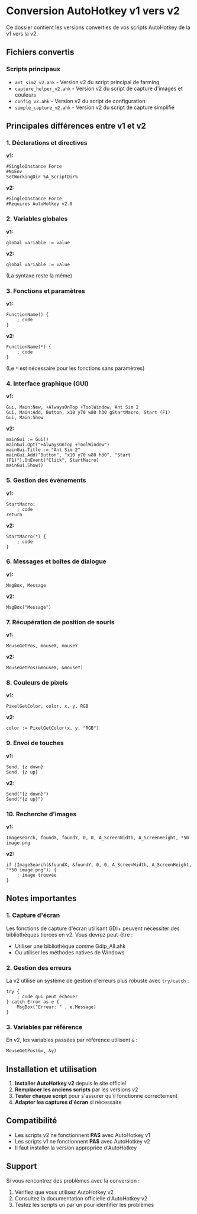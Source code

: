 # Conversion AutoHotkey v1 vers v2

Ce dossier contient les versions converties de vos scripts AutoHotkey de la v1 vers la v2.

## Fichiers convertis

### Scripts principaux
- `ant_sim2_v2.ahk` - Version v2 du script principal de farming
- `capture_helper_v2.ahk` - Version v2 du script de capture d'images et couleurs
- `config_v2.ahk` - Version v2 du script de configuration
- `simple_capture_v2.ahk` - Version v2 du script de capture simplifié

## Principales différences entre v1 et v2

### 1. Déclarations et directives
**v1:**
```autohotkey
#SingleInstance Force
#NoEnv
SetWorkingDir %A_ScriptDir%
```

**v2:**
```autohotkey
#SingleInstance Force
#Requires AutoHotkey v2.0
```

### 2. Variables globales
**v1:**
```autohotkey
global variable := value
```

**v2:**
```autohotkey
global variable := value
```
(La syntaxe reste la même)

### 3. Fonctions et paramètres
**v1:**
```autohotkey
FunctionName() {
    ; code
}
```

**v2:**
```autohotkey
FunctionName(*) {
    ; code
}
```
(Le `*` est nécessaire pour les fonctions sans paramètres)

### 4. Interface graphique (GUI)
**v1:**
```autohotkey
Gui, Main:New, +AlwaysOnTop +ToolWindow, Ant Sim 2
Gui, Main:Add, Button, x10 y70 w80 h30 gStartMacro, Start (F1)
Gui, Main:Show
```

**v2:**
```autohotkey
mainGui := Gui()
mainGui.Opt("+AlwaysOnTop +ToolWindow")
mainGui.Title := "Ant Sim 2"
mainGui.Add("Button", "x10 y70 w80 h30", "Start (F1)").OnEvent("Click", StartMacro)
mainGui.Show()
```

### 5. Gestion des événements
**v1:**
```autohotkey
StartMacro:
    ; code
return
```

**v2:**
```autohotkey
StartMacro(*) {
    ; code
}
```

### 6. Messages et boîtes de dialogue
**v1:**
```autohotkey
MsgBox, Message
```

**v2:**
```autohotkey
MsgBox("Message")
```

### 7. Récupération de position de souris
**v1:**
```autohotkey
MouseGetPos, mouseX, mouseY
```

**v2:**
```autohotkey
MouseGetPos(&mouseX, &mouseY)
```

### 8. Couleurs de pixels
**v1:**
```autohotkey
PixelGetColor, color, x, y, RGB
```

**v2:**
```autohotkey
color := PixelGetColor(x, y, "RGB")
```

### 9. Envoi de touches
**v1:**
```autohotkey
Send, {z down}
Send, {z up}
```

**v2:**
```autohotkey
Send("{z down}")
Send("{z up}")
```

### 10. Recherche d'images
**v1:**
```autohotkey
ImageSearch, foundX, foundY, 0, 0, A_ScreenWidth, A_ScreenHeight, *50 image.png
```

**v2:**
```autohotkey
if (ImageSearch(&foundX, &foundY, 0, 0, A_ScreenWidth, A_ScreenHeight, "*50 image.png")) {
    ; image trouvée
}
```

## Notes importantes

### 1. Capture d'écran
Les fonctions de capture d'écran utilisant GDI+ peuvent nécessiter des bibliothèques tierces en v2. Vous devrez peut-être :
- Utiliser une bibliothèque comme Gdip_All.ahk
- Ou utiliser les méthodes natives de Windows

### 2. Gestion des erreurs
La v2 utilise un système de gestion d'erreurs plus robuste avec `try/catch` :
```autohotkey
try {
    ; code qui peut échouer
} catch Error as e {
    MsgBox("Erreur: " . e.Message)
}
```

### 3. Variables par référence
En v2, les variables passées par référence utilisent `&` :
```autohotkey
MouseGetPos(&x, &y)
```

## Installation et utilisation

1. **Installer AutoHotkey v2** depuis le site officiel
2. **Remplacer les anciens scripts** par les versions v2
3. **Tester chaque script** pour s'assurer qu'il fonctionne correctement
4. **Adapter les captures d'écran** si nécessaire

## Compatibilité

- Les scripts v2 ne fonctionnent **PAS** avec AutoHotkey v1
- Les scripts v1 ne fonctionnent **PAS** avec AutoHotkey v2
- Il faut installer la version appropriée d'AutoHotkey

## Support

Si vous rencontrez des problèmes avec la conversion :
1. Vérifiez que vous utilisez AutoHotkey v2
2. Consultez la documentation officielle d'AutoHotkey v2
3. Testez les scripts un par un pour identifier les problèmes 